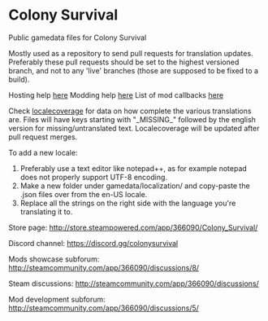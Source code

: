 # Colony Survival
Public gamedata files for Colony Survival

Mostly used as a repository to send pull requests for translation updates. Preferably these pull requests should be set to the highest versioned branch, and not to any 'live' branches (those are supposed to be fixed to a build).

Hosting help [here](gamedata/help/hosting.txt)
Modding help [here](gamedata/help/mod_general.txt)
List of mod callbacks [here](gamedata/help/mod_callbacks.txt)

Check [localecoverage](gamedata/localization/localecoverage.md) for data on how complete the various translations are.
Files will have keys starting with "\_MISSING\_" followed by the english version for missing/untranslated text.
Localecoverage will be updated after pull request merges.

To add a new locale:
1) Preferably use a text editor like notepad++, as for example notepad does not properly support UTF-8 encoding.
2) Make a new folder under gamedata/localization/ and copy-paste the .json files over from the en-US locale.
3) Replace all the strings on the right side with the language you're translating it to.

Store page: http://store.steampowered.com/app/366090/Colony_Survival/

Discord channel: https://discord.gg/colonysurvival

Mods showcase subforum: http://steamcommunity.com/app/366090/discussions/8/

Steam discussions: http://steamcommunity.com/app/366090/discussions/

Mod development subforum: http://steamcommunity.com/app/366090/discussions/5/
